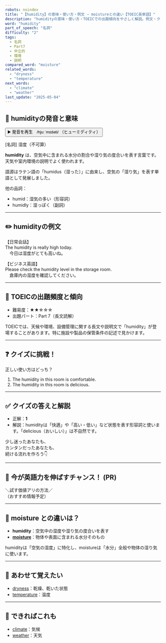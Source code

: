 ```yaml
---
robots: noindex
title: "【humidity】の意味・使い方・例文 ― moistureとの違い【TOEIC英単語】"
description: "humidityの意味・使い方・TOEICでの出題傾向をやさしく解説。例文・クイズ付きでmoistureとの違いもわかりやすく学べます。"
word: "humidity"
part_of_speech: "名詞"
difficulty: "2"
tags:
  - 名詞
  - Part7
  - 中立的
  - 環境
  - 説明
compared_word: "moisture"
related_words:
  - "dryness"
  - "temperature"
next_words:
  - "climate"
  - "weather"
last_update: "2025-05-04"
---
```


## 🔰 humidityの発音と意味

<button class="play-audio" onclick="playTTS('humidity')">
  <span class="play-audio-main">
    ▶️ 発音を再生　/hjuːˈmɪdəti/
  </span>
  <span class="play-audio-sub">
    （ヒューミディティ）
  </span>
</button>

[名詞] 湿度（不可算）

**humidity** は、空気中に含まれる水分の割合や湿り気の度合いを表す言葉です。天気や室内環境の説明でよく使われます。

語源はラテン語の「humidus（湿った）」に由来し、空気の「湿り気」を表す単語として発展しました。

他の品詞：  
- humid：湿気の多い（形容詞）
- humidly：湿っぽく（副詞）

---

## ✏️ humidityの例文

【日常会話】  
The humidity is really high today.  
　今日は湿度がとても高いね。

【ビジネス英語】  
Please check the humidity level in the storage room.  
　倉庫内の湿度を確認してください。

---

## 🎯 TOEICの出題頻度と傾向

- 難易度：★★☆☆☆
- 出題パート：Part 7（長文読解）

TOEICでは、天候や環境、設備管理に関する長文や説明文で「humidity」が登場することがあります。特に施設や製品の保管条件の記述で見かけます。

---

## ❓ クイズに挑戦！

正しい使い方はどっち？

1. The humidity in this room is comfortable.  
2. The humidity in this room is delicious.

---

## ✅ クイズの答えと解説

- 正解：**1**
- 解説：humidityは「快適」や「高い・低い」など状態を表す形容詞と使います。「delicious（おいしい）」は不自然です。

少し迷ったあなたも、  
カンタンだったあなたも、  
続ける流れを作ろう👇️

---

## 🚀 今が英語力を伸ばすチャンス！ (PR)

<div class="info-center">
＼試す価値アリの方法／<br>  
（おすすめ情報予定）
</div>

---

## 🤔  moisture との違いは？

- **humidity**：空気中の湿度や湿り気の度合いを表す
- **[moisture](/moisture)**：物体や表面に含まれる水分そのもの

humidityは「空気の湿度」に特化し、moistureは「水分」全般や物体の湿り気に使います。

---

## 🧩 あわせて覚えたい

- [dryness](/dryness)：乾燥、乾いた状態
- [temperature](/temperature)：温度

---

## 📖 できればこれも

- [climate](/climate)：気候
- [weather](/weather)：天気

<!-- cvid: aid26_bid19 -->
